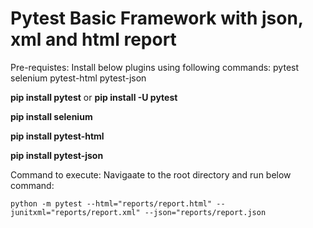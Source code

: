 # Pytest Basic Framework with json, xml and html report #

Pre-requistes:
Install below plugins using following commands:
pytest
selenium
pytest-html 
pytest-json

**pip install pytest** or **pip install -U pytest**

**pip install selenium**

**pip install pytest-html**

**pip install pytest-json**

Command to execute:
Navigaate to the root directory and run below command:

``python -m pytest --html="reports/report.html" --junitxml="reports/report.xml" --json="reports/report.json``
